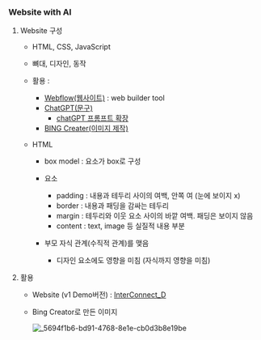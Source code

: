 ### Website with AI

1. Website 구성
   - HTML, CSS, JavaScript
   - 뼈대, 디자인, 동작

   - 활용 :
      - [Webflow(웹사이트)](https://webflow.com/) : web builder tool
      - [ChatGPT(문구)](https://openai.com/blog/chatgpt)
         - [chatGPT 프롬프트 확장](https://chrome.google.com/webstore/detail/aiprm-for-chatgpt/ojnbohmppadfgpejeebfnmnknjdlckgj)
      - [BING Creater(이미지 제작)](https://www.bing.com/create)


   - HTML
      - box model : 요소가 box로 구성
      - 요소
         - padding : 내용과 테두리 사이의 여백, 안쪽 여 (눈에 보이지 x)
         - border : 내용과 패딩을 감싸는 테두리
         - margin : 테두리와 이웃 요소 사이의 바깥 여백. 패딩은 보이지 않음
         - content : text, image 등 실질적 내용 부분

     - 부모 자식 관계(수직적 관계)를 맺음
        - 디자인 요소에도 영향을 미침 (자식까지 영향을 미침) 


2. 활용

   - Website (v1 Demo버전)
     : [InterConnect_D](https://clone01-66ffea.webflow.io/) 

   - Bing Creator로 만든 이미지

     ![_5694f1b6-bd91-4768-8e1e-cb0d3b8e19be](https://github.com/MinsooKwak/Study/assets/89770691/93c665dd-6675-4a3e-ada6-c616edacbf93)
